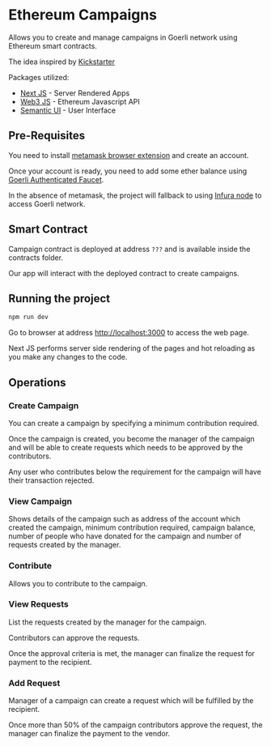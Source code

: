 # Ethereum Campaigns

Allows you to create and manage campaigns in Goerli network using Ethereum smart contracts.

The idea inspired by [Kickstarter](https://www.kickstarter.com)

Packages utilized:

- [Next JS](https://nextjs.org/) - Server Rendered Apps
- [Web3 JS](https://web3js.readthedocs.io/en/1.0/) - Ethereum Javascript API
- [Semantic UI](https://react.semantic-ui.com/) - User Interface

<!-- ![Ethereum Campaigns Project](https://i.imgur.com/ZJnIbFN.gif) -->

## Pre-Requisites

You need to install [metamask browser extension](https://metamask.io/) and create an account.

Once your account is ready, you need to add some ether balance using [Goerli Authenticated Faucet](https://goerlifaucet.com).

In the absence of metamask, the project will fallback to using [Infura node](https://infura.io/) to access Goerli network.

## Smart Contract

Campaign contract is deployed at address `???` and is available inside the contracts folder.

Our app will interact with the deployed contract to create campaigns.

## Running the project

```sh
npm run dev
```

Go to browser at address <http://localhost:3000> to access the web page.

Next JS performs server side rendering of the pages and hot reloading as you make any changes to the code.

## Operations

### Create Campaign

You can create a campaign by specifying a minimum contribution required.

Once the campaign is created, you become the manager of the campaign and will be able to create requests which needs to be approved by the contributors.

Any user who contributes below the requirement for the campaign will have their transaction rejected.

### View Campaign

Shows details of the campaign such as address of the account which created the campaign, minimum contribution required, campaign balance, number of people who have donated for the campaign and number of requests created by the manager.

### Contribute

Allows you to contribute to the campaign.

### View Requests

List the requests created by the manager for the campaign.

Contributors can approve the requests.

Once the approval criteria is met, the manager can finalize the request for payment to the recipient.

### Add Request

Manager of a campaign can create a request which will be fulfilled by the recipient.

Once more than 50% of the campaign contributors approve the request, the manager can finalize the payment to the vendor.
